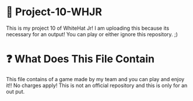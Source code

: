 # 📝 Project-10-WHJR
This is my project 10 of WhiteHat Jr! I am uploading this because its necessary for an output! You can play or either ignore this repository. ;)

# ❓ What Does This File Contain
This file contains of a game made by my team and you can play and enjoy it!! No charges apply! This is not an official repository and this is only for an out put. 
